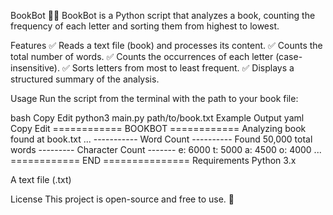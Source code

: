 BookBot 📖🤖
BookBot is a Python script that analyzes a book, counting the frequency of each letter and sorting them from highest to lowest.

Features
✅ Reads a text file (book) and processes its content.
✅ Counts the total number of words.
✅ Counts the occurrences of each letter (case-insensitive).
✅ Sorts letters from most to least frequent.
✅ Displays a structured summary of the analysis.

Usage
Run the script from the terminal with the path to your book file:

bash
Copy
Edit
python3 main.py path/to/book.txt
Example Output
yaml
Copy
Edit
============ BOOKBOT ============
Analyzing book found at book.txt ...
----------- Word Count ----------
Found 50,000 total words
--------- Character Count -------
e: 6000
t: 5000
a: 4500
o: 4000
...
============ END ===============
Requirements
Python 3.x

A text file (.txt)

License
This project is open-source and free to use. 🚀
